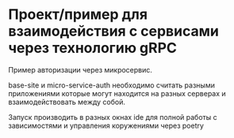 # Проект/пример для взаимодействия с сервисами через технологию gRPC

Пример авторизации через микросервис.

base-site и micro-service-auth необходимо считать разными приложениями которые могут находится на разных серверах и взаимодействовать между собой.

Запуск производить в разных окнаx ide для полной работы с зависимостями и управления коружениями через poetry

